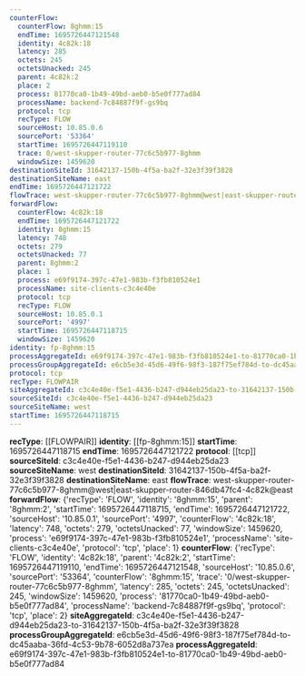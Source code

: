 ```yaml
---
counterFlow:
  counterFlow: 8ghmm:15
  endTime: 1695726447121548
  identity: 4c82k:18
  latency: 285
  octets: 245
  octetsUnacked: 245
  parent: 4c82k:2
  place: 2
  process: 81770ca0-1b49-49bd-aeb0-b5e0f777ad84
  processName: backend-7c84887f9f-gs9bq
  protocol: tcp
  recType: FLOW
  sourceHost: 10.85.0.6
  sourcePort: '53364'
  startTime: 1695726447119110
  trace: 0/west-skupper-router-77c6c5b977-8ghmm
  windowSize: 1459620
destinationSiteId: 31642137-150b-4f5a-ba2f-32e3f39f3828
destinationSiteName: east
endTime: 1695726447121722
flowTrace: west-skupper-router-77c6c5b977-8ghmm@west|east-skupper-router-846db47fc4-4c82k@east
forwardFlow:
  counterFlow: 4c82k:18
  endTime: 1695726447121722
  identity: 8ghmm:15
  latency: 748
  octets: 279
  octetsUnacked: 77
  parent: 8ghmm:2
  place: 1
  process: e69f9174-397c-47e1-983b-f3fb810524e1
  processName: site-clients-c3c4e40e
  protocol: tcp
  recType: FLOW
  sourceHost: 10.85.0.1
  sourcePort: '4997'
  startTime: 1695726447118715
  windowSize: 1459620
identity: fp-8ghmm:15
processAggregateId: e69f9174-397c-47e1-983b-f3fb810524e1-to-81770ca0-1b49-49bd-aeb0-b5e0f777ad84
processGroupAggregateId: e6cb5e3d-45d6-49f6-98f3-187f75ef784d-to-dc45aaba-36fd-4c53-9b78-6052d8a737ea
protocol: tcp
recType: FLOWPAIR
siteAggregateId: c3c4e40e-f5e1-4436-b247-d944eb25da23-to-31642137-150b-4f5a-ba2f-32e3f39f3828
sourceSiteId: c3c4e40e-f5e1-4436-b247-d944eb25da23
sourceSiteName: west
startTime: 1695726447118715
---
```

**recType**: [[FLOWPAIR]]
**identity**: [[fp-8ghmm:15]]
**startTime**: 1695726447118715
**endTime**: 1695726447121722
**protocol**: [[tcp]]
**sourceSiteId**: c3c4e40e-f5e1-4436-b247-d944eb25da23
**sourceSiteName**: west
**destinationSiteId**: 31642137-150b-4f5a-ba2f-32e3f39f3828
**destinationSiteName**: east
**flowTrace**: west-skupper-router-77c6c5b977-8ghmm@west|east-skupper-router-846db47fc4-4c82k@east
**forwardFlow**: {'recType': 'FLOW', 'identity': '8ghmm:15', 'parent': '8ghmm:2', 'startTime': 1695726447118715, 'endTime': 1695726447121722, 'sourceHost': '10.85.0.1', 'sourcePort': '4997', 'counterFlow': '4c82k:18', 'latency': 748, 'octets': 279, 'octetsUnacked': 77, 'windowSize': 1459620, 'process': 'e69f9174-397c-47e1-983b-f3fb810524e1', 'processName': 'site-clients-c3c4e40e', 'protocol': 'tcp', 'place': 1}
**counterFlow**: {'recType': 'FLOW', 'identity': '4c82k:18', 'parent': '4c82k:2', 'startTime': 1695726447119110, 'endTime': 1695726447121548, 'sourceHost': '10.85.0.6', 'sourcePort': '53364', 'counterFlow': '8ghmm:15', 'trace': '0/west-skupper-router-77c6c5b977-8ghmm', 'latency': 285, 'octets': 245, 'octetsUnacked': 245, 'windowSize': 1459620, 'process': '81770ca0-1b49-49bd-aeb0-b5e0f777ad84', 'processName': 'backend-7c84887f9f-gs9bq', 'protocol': 'tcp', 'place': 2}
**siteAggregateId**: c3c4e40e-f5e1-4436-b247-d944eb25da23-to-31642137-150b-4f5a-ba2f-32e3f39f3828
**processGroupAggregateId**: e6cb5e3d-45d6-49f6-98f3-187f75ef784d-to-dc45aaba-36fd-4c53-9b78-6052d8a737ea
**processAggregateId**: e69f9174-397c-47e1-983b-f3fb810524e1-to-81770ca0-1b49-49bd-aeb0-b5e0f777ad84